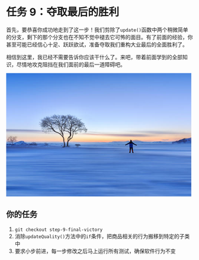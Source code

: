 # 任务 9：夺取最后的胜利

首先，要恭喜你成功地走到了这一步！我们剪除了`update()`函数中两个稍微简单的分支，剩下的那个分支也在不知不觉中褪去它可怖的面目。有了前面的经验，你甚至可能已经信心十足、跃跃欲试，准备夺取我们重构大业最后的全面胜利了。

相信到这里，我已经不需要告诉你应该干什么了。来吧，带着前面学到的全部知识，尽情地攻克阻挡在我们面前的最后一道障碍吧。

![](./images/separator-sunlight.jpg)

## 你的任务

1. `git checkout step-9-final-victory`
2. 消除`updateQuality()`方法中的`if`条件，把商品相关的行为搬移到特定的子类中
3. 要求小步前进，每一步修改之后马上运行所有测试，确保软件行为不变
